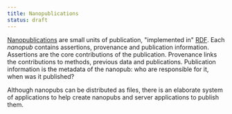 ```yaml
---
title: Nanopublications
status: draft
---
```


[Nanopublications] are small units of publication, "implemented in" [RDF].
Each *nanopub* contains assertions, provenance and publication information.
Assertions are the core contributions of the publication.
Provenance links the contributions to methods, previous data and publications.
Publication information is the metadata of the nanopub: who are responsible
for it, when was it published?

Although nanopubs can be distributed as files, there is an elaborate system
of applications to help create nanopubs and server applications to publish
them.

[Nanopublications]: http://nanopub.org
[RDF]: https://www.w3.org/TR/rdf11-concepts/